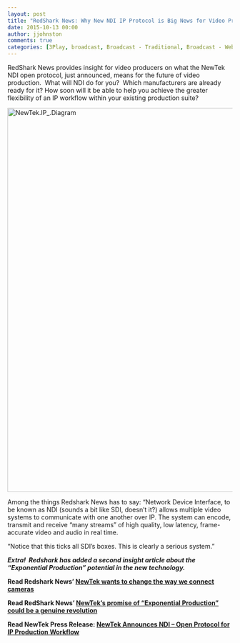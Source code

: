 ```yaml
---
layout: post
title: "RedShark News: Why New NDI IP Protocol is Big News for Video Production"
date: 2015-10-13 00:00
author: jjohnston
comments: true
categories: [3Play, broadcast, Broadcast - Traditional, Broadcast - Web, Dave Shapton, IP Workflow, IP Workflow, Live Production, Live Production, Live Streaming, Multi Camera, NDI, NewTek Developer Network, RedShark News, TriCaster, TriCaster]
---
```

RedShark News provides insight for video producers on what the NewTek NDI open protocol, just announced, means for the future of video production.  What will NDI do for you?  Which manufacturers are already ready for it? How soon will it be able to help you achieve the greater flexibility of an IP workflow within your existing production suite?

<img class="aligncenter wp-image-1511" src="http://blog.uk.newtek.com/wp-content/uploads/2015/10/NewTek.IP_.Diagram.png" alt="NewTek.IP_.Diagram" width="850" height="860" />

Among the things Redshark News has to say: “Network Device Interface, to be known as NDI (sounds a bit like SDI, doesn’t it?) allows multiple video systems to communicate with one another over IP. The system can encode, transmit and receive “many streams” of high quality, low latency, frame-accurate video and audio in real time.

“Notice that this ticks all SDI’s boxes. This is clearly a serious system.”

<em><strong>Extra!  Redshark has added a second insight article about the “Exponential Production” potential in the new technology.</strong></em>
<p class="itemTitle"><strong>Read Redshark News’ <a href="http://www.redsharknews.com/production/item/2864-newtek-wants-to-change-the-way-we-connect-cameras" target="_blank">NewTek wants to change the way we connect cameras</a></strong></p>
<p class="itemTitle"><strong>Read RedShark News’ <a href="http://www.redsharknews.com/technology/item/2881-newtek-announces-exponential-production" target="_blank">NewTek’s promise of “Exponential Production” could be a genuine revolution</a></strong></p>
<p class="itemTitle"><strong>Read NewTek Press Release: <a href="http://www.newtek.com/news-events/newsroom/press-releases/1281-newtek-announces-ndi-open-protocol-for-ip-production-workflow.html" target="_blank">NewTek Announces NDI – Open Protocol for IP Production Workflow</a></strong></p>
